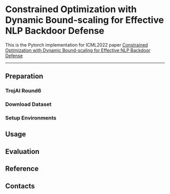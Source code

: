 # Constrained Optimization with Dynamic Bound-scaling for Effective NLP Backdoor Defense

This is the Pytorch implementation for ICML2022 paper [Constrained Optimization with Dynamic Bound-scaling for Effective NLP Backdoor Defense](https://arxiv.org/pdf/2202.05749.pdf)

------------------------------------------------

## Preparation 

### TrojAI Round6

### Download Dataset 

### Setup Environments 

## Usage



## Evaluation 

## Reference 

## Contacts
